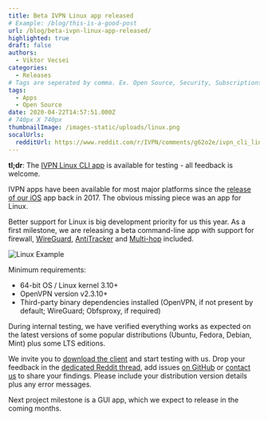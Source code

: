 ```yaml
---
title: Beta IVPN Linux app released
# Example: /blog/this-is-a-good-post
url: /blog/beta-ivpn-linux-app-released/
highlighted: true
draft: false
authors:
  - Viktor Vecsei
categories:
  - Releases
# Tags are seperated by comma. Ex. Open Source, Security, Subscriptions
tags:
  - Apps
  - Open Source
date: 2020-04-22T14:57:51.000Z
# 740px X 740px
thumbnailImage: /images-static/uploads/linux.png
socalUrls:
  redditUrl: https://www.reddit.com/r/IVPN/comments/g62o2e/ivpn_cli_linux_app_is_out_in_open_beta_feedback/
---
```

**tl;dr**: The [IVPN Linux CLI app][1] is available for testing - all feedback is welcome.

IVPN apps have been available for most major platforms since the [release of our iOS][2] app back in 2017. The obvious missing piece was an app for Linux.

Better support for Linux is big development priority for us this year. As a first milestone, we are releasing a beta command-line app with support for firewall, [WireGuard][3], [AntiTracker][4] and [Multi-hop][5] included.

![Linux Example](/images-static/uploads/LIN.gif)

Minimum requirements:

  * 64-bit OS / Linux kernel 3.10+
  * OpenVPN version v2.3.10+
  * Third-party binary dependencies installed (OpenVPN, if not present by default; WireGuard; Obfsproxy, if required)

During internal testing, we have verified everything works as expected on the latest versions of some popular distributions (Ubuntu, Fedora, Debian, Mint) plus some LTS editions.

We invite you to [download the client][1] and start testing with us. Drop your feedback in the [dedicated Reddit thread][6], add issues [on GitHub][7] or [contact us][8] to share your findings. Please include your distribution version details plus any error messages.

Next project milestone is a GUI app, which we expect to release in the coming months.

 [1]: /apps-linux/
 [2]: /blog/new-ivpn-app-ios/
 [3]: /wireguard/
 [4]: /antitracker/
 [5]: /what-is-a-multihop-vpn
 [6]: https://www.reddit.com/r/IVPN/comments/g62o2e/ivpn_cli_linux_app_is_out_in_open_beta_feedback/
 [7]: https://github.com/ivpn/desktop-app-cli
 [8]: /contactus/

